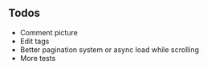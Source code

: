 ## Todos
* Comment picture
* Edit tags
* Better pagination system or async load while scrolling
* More tests
